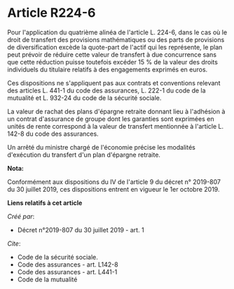 # Article R224-6

Pour l'application du quatrième alinéa de l'article L. 224-6, dans le cas où le droit de transfert des provisions
mathématiques ou des parts de provisions de diversification excède la quote-part de l'actif qui les représente, le plan peut
prévoir de réduire cette valeur de transfert à due concurrence sans que cette réduction puisse toutefois excéder 15 % de la
valeur des droits individuels du titulaire relatifs à des engagements exprimés en euros.

Ces dispositions ne s'appliquent pas aux contrats et conventions relevant des articles L. 441-1 du code des assurances, L.
222-1 du code de la mutualité et L. 932-24 du code de la sécurité sociale.

La valeur de rachat des plans d'épargne retraite donnant lieu à l'adhésion à un contrat d'assurance de groupe dont les
garanties sont exprimées en unités de rente correspond à la valeur de transfert mentionnée à l'article L. 142-8 du code des
assurances.

Un arrêté du ministre chargé de l'économie précise les modalités d'exécution du transfert d'un plan d'épargne retraite.

**Nota:**

Conformément aux dispositions du IV de l'article 9 du décret n° 2019-807 du 30 juillet 2019, ces dispositions entrent en
vigueur le 1er octobre 2019.

**Liens relatifs à cet article**

_Créé par_:

  - Décret n°2019-807 du 30 juillet 2019 - art. 1

_Cite_:

  - Code de la sécurité sociale.
  - Code des assurances - art. L142-8
  - Code des assurances - art. L441-1
  - Code de la mutualité
